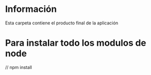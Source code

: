 # Información
Esta carpeta contiene el producto final de la aplicación

# Para instalar todo los modulos de node 
// npm install